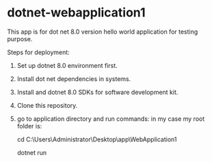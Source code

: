 # dotnet-webapplication1
This app is for dot net 8.0 version hello world application for testing purpose.

Steps for deployment:

1. Set up dotnet 8.0 environment first.
2. Install dot net dependencies in systems.
3. Install and  dotnet 8.0 SDKs for software development kit.
4. Clone this repository.
5. go to application directory and run commands: in my case my root folder is:
   
   cd C:\Users\Administrator\Desktop\app\WebApplication1
   
   dotnet run
